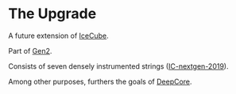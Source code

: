 # The Upgrade

A future extension of [IceCube](icecube.md).

Part of [Gen2](gen2.md).

Consists of seven densely instrumented strings ([IC-nextgen-2019](https://arxiv.org/pdf/1911.02561.pdf)).

Among other purposes, furthers the goals of [DeepCore](deepcore.md).
